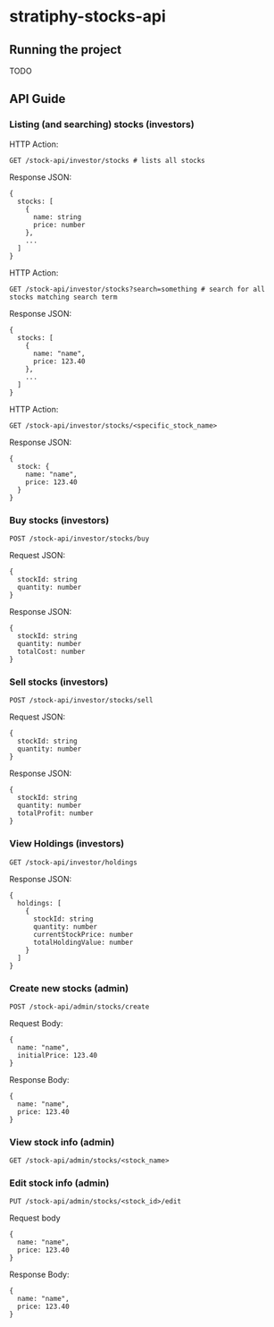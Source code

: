 # stratiphy-stocks-api

## Running the project

TODO


## API Guide

### Listing (and searching) stocks (investors)
HTTP Action:
```
GET /stock-api/investor/stocks # lists all stocks
```
Response JSON:
```
{
  stocks: [
    {
      name: string
      price: number 
    },
    ...  
  ]
}

```
HTTP Action:
```
GET /stock-api/investor/stocks?search=something # search for all stocks matching search term
```
Response JSON:
```
{
  stocks: [
    {
      name: "name",
      price: 123.40 
    },
    ...  
  ]
}
```
HTTP Action:
```
GET /stock-api/investor/stocks/<specific_stock_name>
```
Response JSON:
```
{
  stock: {
    name: "name",
    price: 123.40 
  }
}
```


### Buy stocks (investors)
```
POST /stock-api/investor/stocks/buy
```
Request JSON:
```
{
  stockId: string
  quantity: number
}
```
Response JSON:
```
{
  stockId: string
  quantity: number
  totalCost: number
}
```

### Sell stocks (investors)
```
POST /stock-api/investor/stocks/sell
```
Request JSON:
```
{
  stockId: string
  quantity: number
}
```
Response JSON:
```
{
  stockId: string
  quantity: number
  totalProfit: number
}
```
### View Holdings (investors)
```
GET /stock-api/investor/holdings
```
Response JSON:
```
{
  holdings: [
    {
      stockId: string
      quantity: number
      currentStockPrice: number
      totalHoldingValue: number
    }
  ]
}
```
### Create new stocks (admin)
```
POST /stock-api/admin/stocks/create
```
Request Body:
```
{
  name: "name",
  initialPrice: 123.40
} 
```

Response Body:
```
{
  name: "name",
  price: 123.40
} 
```

### View stock info (admin)
```
GET /stock-api/admin/stocks/<stock_name>
```

### Edit stock info (admin)
```
PUT /stock-api/admin/stocks/<stock_id>/edit
```
Request body
```
{
  name: "name",
  price: 123.40
} 
```
Response Body:
```
{
  name: "name",
  price: 123.40
} 
```
